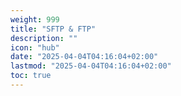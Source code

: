 ```yaml
---
weight: 999
title: "SFTP & FTP"
description: ""
icon: "hub"
date: "2025-04-04T04:16:04+02:00"
lastmod: "2025-04-04T04:16:04+02:00"
toc: true
---
```


